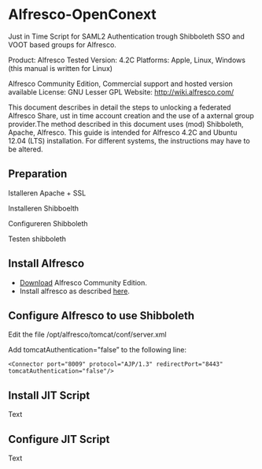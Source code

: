 Alfresco-OpenConext
================================

Just in Time Script for SAML2 Authentication trough Shibboleth SSO and VOOT based groups for Alfresco.

Product:		Alfresco 
Tested Version: 4.2C 
Platforms:		Apple, Linux, Windows (this manual is written for Linux)


Alfresco Community Edition, Commercial support and hosted version available 
License: GNU Lesser GPL 
Website: http://wiki.alfresco.com/

This document describes in detail the steps to unlocking a federated Alfresco Share, ust in time account creation and the use of a axternal group provider.The method described in this document uses (mod) Shibboleth, Apache, Alfresco. This guide is intended for Alfresco 4.2C and Ubuntu 12.04 (LTS) installation. For different systems, the instructions may have to be altered.

Preparation
-------------------------
Istalleren Apache + SSL



Installeren Shibboelth

Configureren Shibboleth

Testen shibboleth





Install Alfresco
-------------------------
* [Download](http://www.alfresco.com/products/community) Alfresco Community Edition.
* Install alfresco as described [here](http://docs.alfresco.com/community/index.jsp?topic=%2Fcom.alfresco.community.doc%2Ftasks%2Fsimpleinstall-community-lin.html).

Configure Alfresco to use Shibboleth
-------------------------
Edit the file /opt/alfresco/tomcat/conf/server.xml

Add tomcatAuthentication="false” to the following line:

 <!-- Define an AJP 1.3 Connector on port 8009 -->
    <Connector port="8009" protocol="AJP/1.3" redirectPort="8443" tomcatAuthentication="false"/>






Install JIT Script
-------------------------
Text


Configure JIT Script
-------------------------
Text



